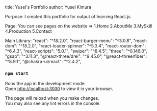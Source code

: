 title: Yusei's Portfolio
author: Yusei Kimura

Purpose:
I created this portfolio for output of learning React.js.

Page:
You can see pages on the website =>
    1.Home 2.AboutMe 3.MySkill 4.Production 5.Contact

Main Library:
    "react": "^18.2.0",
    "react-burger-menu": "^3.0.8",
    "react-dom": "^18.2.0",
    "react-loader-spinner": "^5.3.4",
    "react-router-dom": "^6.4.3",
    "react-scripts": "5.0.1",
    "swiper": "^8.4.5",
    "three": "^0.146.0",
    "gsap": "^3.11.3",
    "@react-three/drei": "^9.45.0",
    "@react-three/fiber": "^8.9.1",
    "@chakra-ui/react": "^2.4.2",

### `npm start`

Runs the app in the development mode.\
Open [http://localhost:3000](http://localhost:3000) to view it in your browser.

The page will reload when you make changes.\
You may also see any lint errors in the console.